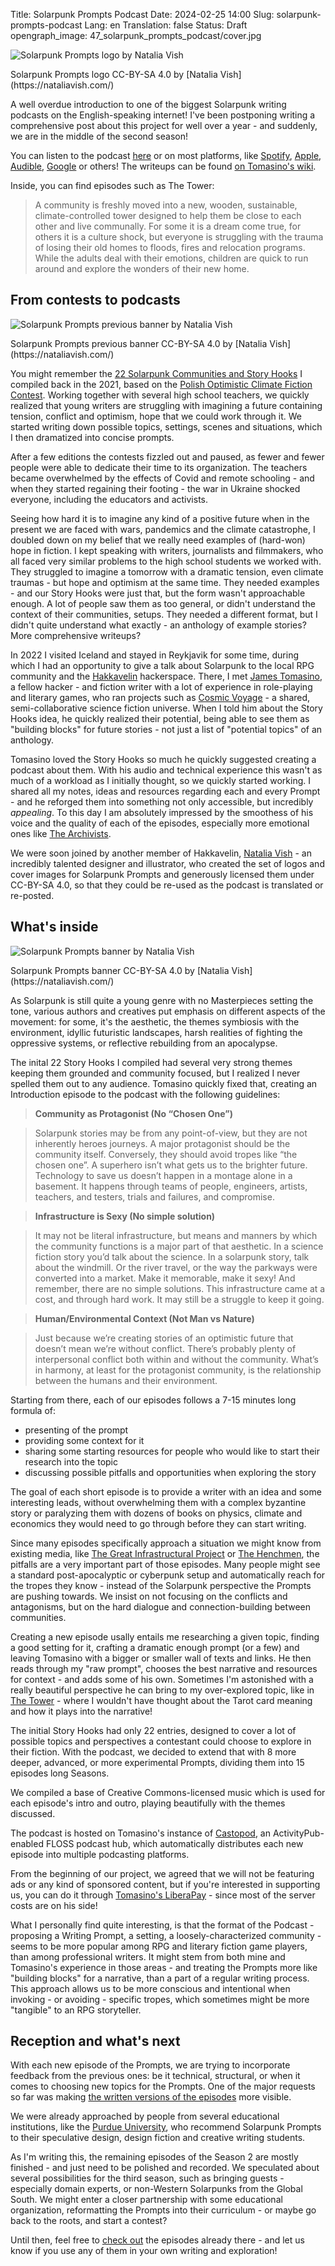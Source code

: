 Title: Solarpunk Prompts Podcast
Date: 2024-02-25 14:00
Slug: solarpunk-prompts-podcast
Lang: en
Translation: false
Status: Draft
opengraph_image: 47_solarpunk_prompts_podcast/cover.jpg

![Solarpunk Prompts logo by Natalia Vish](/images/47_solarpunk_prompts_podcast/cover.jpg)
<figcaption>Solarpunk Prompts logo CC-BY-SA 4.0 by [Natalia Vish](https://nataliavish.com/)</figcaption>

A well overdue introduction to one of the biggest Solarpunk writing podcasts on the English-speaking internet! I've been postponing writing a comprehensive post about this project for well over a year - and suddenly, we are in the middle of the second season!

You can listen to the podcast [here](https://podcast.tomasino.org/@SolarpunkPrompts) or on most platforms, like [Spotify](https://open.spotify.com/show/5igXOJCAouTWaEFUQAFRsK), [Apple](https://podcasts.apple.com/us/podcast/solarpunk-prompts/id1652252771), [Audible](https://music.amazon.com/podcasts/28f52062-5961-42bd-a44f-da870c722ae4/solarpunk-prompts), [Google](https://podcasts.google.com/feed/aHR0cHM6Ly9wb2RjYXN0LnRvbWFzaW5vLm9yZy9AU29sYXJwdW5rUHJvbXB0cy9mZWVkLnhtbA) or others! The writeups can be found [on Tomasino's wiki](https://wiki.tomasino.org/writing/Solarpunk-Prompts).

Inside, you can find episodes such as The Tower:

> A community is freshly moved into a new, wooden, sustainable, climate-controlled tower designed to help them be close to each other and live communally. For some it is a dream come true, for others it is a culture shock, but everyone is struggling with the trauma of losing their old homes to floods, fires and relocation programs. While the adults deal with their emotions, children are quick to run around and explore the wonders of their new home.

## From contests to podcasts

![Solarpunk Prompts previous banner by Natalia Vish](/images/47_solarpunk_prompts_podcast/old_banner.jpg)
<figcaption>Solarpunk Prompts previous banner CC-BY-SA 4.0 by [Natalia Vish](https://nataliavish.com/)</figcaption>

You might remember the [22 Solarpunk Communities and Story Hooks](/22-solarpunk-communities-and-story-hooks) I compiled back in the 2021, based on the [Polish Optimistic Climate Fiction Contest](https://solarpunk.edu.pl/). Working together with several high school teachers, we quickly realized that young writers are struggling with imagining a future containing tension, conflict and optimism, hope that we could work through it. We started writing down possible topics, settings, scenes and situations, which I then dramatized into concise prompts.

After a few editions the contests fizzled out and paused, as fewer and fewer people were able to dedicate their time to its organization. The teachers became overwhelmed by the effects of Covid and remote schooling - and when they started regaining their footing - the war in Ukraine shocked everyone, including the educators and activists.

Seeing how hard it is to imagine any kind of a positive future when in the present we are faced with wars, pandemics and the climate catastrophe, I doubled down on my belief that we really need examples of (hard-won) hope in fiction. I kept speaking with writers, journalists and filmmakers, who all faced very similar problems to the high school students we worked with. They struggled to imagine a tomorrow with a dramatic tension, even climate traumas - but hope and optimism at the same time. They needed examples - and our Story Hooks were just that, but the form wasn't approachable enough. A lot of people saw them as too general, or didn't understand the context of their communities, setups. They needed a different format, but I didn't quite understand what exactly - an anthology of example stories? More comprehensive writeups?

In 2022 I visited Iceland and stayed in Reykjavik for some time, during which I had an opportunity to give a talk about Solarpunk to the local RPG community and the [Hakkavelin](https://hakkavelin.is/) hackerspace. There, I met [James Tomasino](https://tomasino.org/), a fellow hacker - and fiction writer with a lot of experience in role-playing and literary games, who ran projects such as [Cosmic Voyage](https://cosmic.voyage/) - a shared, semi-collaborative science fiction universe. When I told him about the Story Hooks idea, he quickly realized their potential, being able to see them as "building blocks" for future stories - not just a list of "potential topics" of an anthology.

Tomasino loved the Story Hooks so much he quickly suggested creating a podcast about them. With his audio and technical experience this wasn't as much of a workload as I initially thought, so we quickly started working. I shared all my notes, ideas and resources regarding each and every Prompt - and he reforged them into something not only accessible, but incredibly _appealing_. To this day I am absolutely impressed by the smoothess of his voice and the quality of each of the episodes, especially more emotional ones like [The Archivists](https://podcast.tomasino.org/@SolarpunkPrompts/episodes/the-archivists).

We were soon joined by another member of Hakkavelin, [Natalia Vish](https://nataliavish.com/) - an incredibly talented designer and illustrator, who created the set of logos and cover images for Solarpunk Prompts and generously licensed them under CC-BY-SA 4.0, so that they could be re-used as the podcast is translated or re-posted.

## What's inside

![Solarpunk Prompts banner by Natalia Vish](/images/47_solarpunk_prompts_podcast/banner.jpg)
<figcaption>Solarpunk Prompts banner CC-BY-SA 4.0 by [Natalia Vish](https://nataliavish.com/)</figcaption>

As Solarpunk is still quite a young genre with no Masterpieces setting the tone, various authors and creatives put emphasis on different aspects of the movement: for some, it's the aesthetic, the themes symbiosis with the environment, idyllic futuristic landscapes, harsh realities of fighting the oppressive systems, or reflective rebuilding from an apocalypse. 

The inital 22 Story Hooks I compiled had several very strong themes keeping them grounded and community focused, but I realized I never spelled them out to any audience. Tomasino quickly fixed that, creating an Introduction episode to the podcast with the following guidelines:

> **Community as Protagonist (No “Chosen One”)**

> Solarpunk stories may be from any point-of-view, but they are not inherently heroes journeys. A major protagonist should be the community itself. Conversely, they should avoid tropes like “the chosen one”. A superhero isn’t what gets us to the brighter future. Technology to save us doesn’t happen in a montage alone in a basement. It happens through teams of people, engineers, artists, teachers, and testers, trials and failures, and compromise.

> **Infrastructure is Sexy (No simple solution)**

> It may not be literal infrastructure, but means and manners by which the community functions is a major part of that aesthetic. In a science fiction story you’d talk about the science. In a solarpunk story, talk about the windmill. Or the river travel, or the way the parkways were converted into a market. Make it memorable, make it sexy! And remember, there are no simple solutions. This infrastructure came at a cost, and through hard work. It may still be a struggle to keep it going.

> **Human/Environmental Context (Not Man vs Nature)**

> Just because we’re creating stories of an optimistic future that doesn’t mean we’re without conflict. There’s probably plenty of interpersonal conflict both within and without the community. What’s in harmony, at least for the protagonist community, is the relationship between the humans and their environment.

Starting from there, each of our episodes follows a 7-15 minutes long formula of:

 - presenting of the prompt
 - providing some context for it
 - sharing some starting resources for people who would like to start their research into the topic
 - discussing possible pitfalls and opportunities when exploring the story

The goal of each short episode is to provide a writer with an idea and some interesting leads, without overwhelming them with a complex byzantine story or paralyzing them with dozens of books on physics, climate and economics they would need to go through before they can start writing.

Since many episodes specifically approach a situation we might know from existing media, like [The Great Infrastructural Project](https://podcast.tomasino.org/@SolarpunkPrompts/episodes/the-great-infrastructure-project) or [The Henchmen](https://podcast.tomasino.org/@SolarpunkPrompts/episodes/the-henchmen), the pitfalls are a very important part of those episodes. Many people might see a standard post-apocalyptic or cyberpunk setup and automatically reach for the tropes they know - instead of the Solarpunk perspective the Prompts are pushing towards. We insist on not focusing on the conflicts and antagonisms, but on the hard dialogue and connection-building between communities.

Creating a new episode usally entails me researching a given topic, finding a good setting for it, crafting a dramatic enough prompt (or a few) and leaving Tomasino with a bigger or smaller wall of texts and links. He then reads through my "raw prompt", chooses the best narrative and resources for context - and adds some of his own. Sometimes I'm astonished with a really beautiful perspective he can bring to my over-explored topic, like in [The Tower](https://podcast.tomasino.org/@SolarpunkPrompts/episodes/the-tower) - where I wouldn't have thought about the Tarot card meaning and how it plays into the narrative!

The initial Story Hooks had only 22 entries, designed to cover a lot of possible topics and perspectives a contestant could choose to explore in their fiction. With the podcast, we decided to extend that with 8 more deeper, advanced, or more experimental Prompts, dividing them into 15 episodes long Seasons.

We compiled a base of Creative Commons-licensed music which is used for each episode's intro and outro, playing beautifully with the themes discussed.

The podcast is hosted on Tomasino's instance of [Castopod](https://castopod.org/), an ActivityPub-enabled FLOSS podcast hub, which automatically distributes each new episode into multiple podcasting platforms.

From the beginning of our project, we agreed that we will not be featuring ads or any kind of sponsored content, but if you're interested in supporting us, you can do it through [Tomasino's LiberaPay](https://liberapay.com/jamestomasino/) - since most of the server costs are on his side!

What I personally find quite interesting, is that the format of the Podcast - proposing a Writing Prompt, a setting, a loosely-characterized community - seems to be more popular among RPG and literary fiction game players, than among professional writers. It might stem from both mine and Tomasino's experience in those areas - and treating the Prompts more like "building blocks" for a narrative, than a part of a regular writing process. This approach allows us to be more conscious and intentional when invoking - or avoiding - specific tropes, which sometimes might be more "tangible" to an RPG storyteller.

## Reception and what's next

With each new episode of the Prompts, we are trying to incorporate feedback from the previous ones: be it technical, structural, or when it comes to choosing new topics for the Prompts. One of the major requests so far was making [the written versions of the episodes](https://wiki.tomasino.org/writing/Solarpunk-Prompts) more visible.

We were already approached by people from several educational institutions, like the [Purdue University](https://www.purdue.edu/), who recommend Solarpunk Prompts to their speculative design, design fiction and creative writing students.

As I'm writing this, the remaining episodes of the Season 2 are mostly finished - and just need to be polished and recorded. We speculated about several possibilities for the third season, such as bringing guests - especially domain experts, or non-Western Solarpunks from the Global South. We might enter a closer partnership with some educational organization, reformatting the Prompts into their curriculum - or maybe go back to the roots, and start a contest?

Until then, feel free to [check out](https://podcast.tomasino.org/@SolarpunkPrompts) the episodes already there - and let us know if you use any of them in your own writing and exploration!